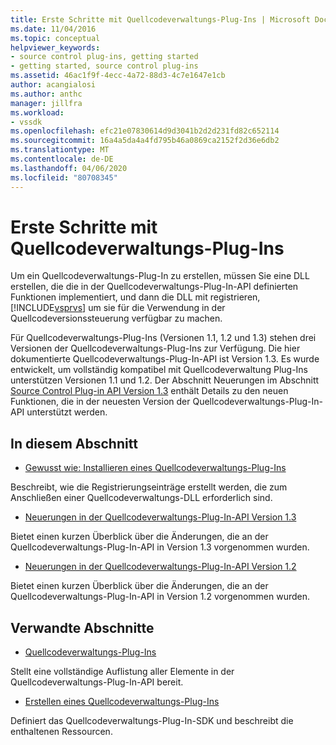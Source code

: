 ```yaml
---
title: Erste Schritte mit Quellcodeverwaltungs-Plug-Ins | Microsoft Docs
ms.date: 11/04/2016
ms.topic: conceptual
helpviewer_keywords:
- source control plug-ins, getting started
- getting started, source control plug-ins
ms.assetid: 46ac1f9f-4ecc-4a72-88d3-4c7e1647e1cb
author: acangialosi
ms.author: anthc
manager: jillfra
ms.workload:
- vssdk
ms.openlocfilehash: efc21e07830614d9d3041b2d2d231fd82c652114
ms.sourcegitcommit: 16a4a5da4a4fd795b46a0869ca2152f2d36e6db2
ms.translationtype: MT
ms.contentlocale: de-DE
ms.lasthandoff: 04/06/2020
ms.locfileid: "80708345"
---
```

# <a name="get-started-with-source-control-plug-ins"></a>Erste Schritte mit Quellcodeverwaltungs-Plug-Ins
Um ein Quellcodeverwaltungs-Plug-In zu erstellen, müssen Sie eine DLL erstellen, die die in der Quellcodeverwaltungs-Plug-In-API definierten Funktionen implementiert, und dann die DLL mit registrieren, [!INCLUDE[vsprvs](../../code-quality/includes/vsprvs_md.md)] um sie für die Verwendung in der Quellcodeversionssteuerung verfügbar zu machen.

 Für Quellcodeverwaltungs-Plug-Ins (Versionen 1.1, 1.2 und 1.3) stehen drei Versionen der Quellcodeverwaltungs-Plug-Ins zur Verfügung. Die hier dokumentierte Quellcodeverwaltungs-Plug-In-API ist Version 1.3. Es wurde entwickelt, um vollständig kompatibel mit Quellcodeverwaltung Plug-Ins unterstützen Versionen 1.1 und 1.2. Der Abschnitt Neuerungen im Abschnitt [Source Control Plug-in API Version 1.3](../../extensibility/internals/what-s-new-in-the-source-control-plug-in-api-version-1-3.md) enthält Details zu den neuen Funktionen, die in der neuesten Version der Quellcodeverwaltungs-Plug-In-API unterstützt werden.

## <a name="in-this-section"></a>In diesem Abschnitt
- [Gewusst wie: Installieren eines Quellcodeverwaltungs-Plug-Ins](../../extensibility/internals/how-to-install-a-source-control-plug-in.md)

 Beschreibt, wie die Registrierungseinträge erstellt werden, die zum Anschließen einer Quellcodeverwaltungs-DLL erforderlich sind.

- [Neuerungen in der Quellcodeverwaltungs-Plug-In-API Version 1.3](../../extensibility/internals/what-s-new-in-the-source-control-plug-in-api-version-1-3.md)

 Bietet einen kurzen Überblick über die Änderungen, die an der Quellcodeverwaltungs-Plug-In-API in Version 1.3 vorgenommen wurden.

- [Neuerungen in der Quellcodeverwaltungs-Plug-In-API Version 1.2](../../extensibility/internals/what-s-new-in-the-source-control-plug-in-api-version-1-2.md)

 Bietet einen kurzen Überblick über die Änderungen, die an der Quellcodeverwaltungs-Plug-In-API in Version 1.2 vorgenommen wurden.

## <a name="related-sections"></a>Verwandte Abschnitte
- [Quellcodeverwaltungs-Plug-Ins](../../extensibility/source-control-plug-ins.md)

 Stellt eine vollständige Auflistung aller Elemente in der Quellcodeverwaltungs-Plug-In-API bereit.

- [Erstellen eines Quellcodeverwaltungs-Plug-Ins](../../extensibility/internals/creating-a-source-control-plug-in.md)

 Definiert das Quellcodeverwaltungs-Plug-In-SDK und beschreibt die enthaltenen Ressourcen.
